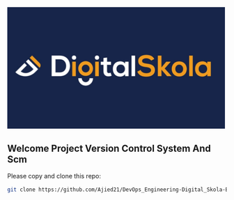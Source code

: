 <img src="./images/Digital_Skola.jpg" alt="Architecture Overview" width="500"/>

## Welcome Project Version Control System And Scm

Please copy and clone this repo:

```bash
git clone https://github.com/Ajied21/DevOps_Engineering-Digital_Skola-Batch_8.git
